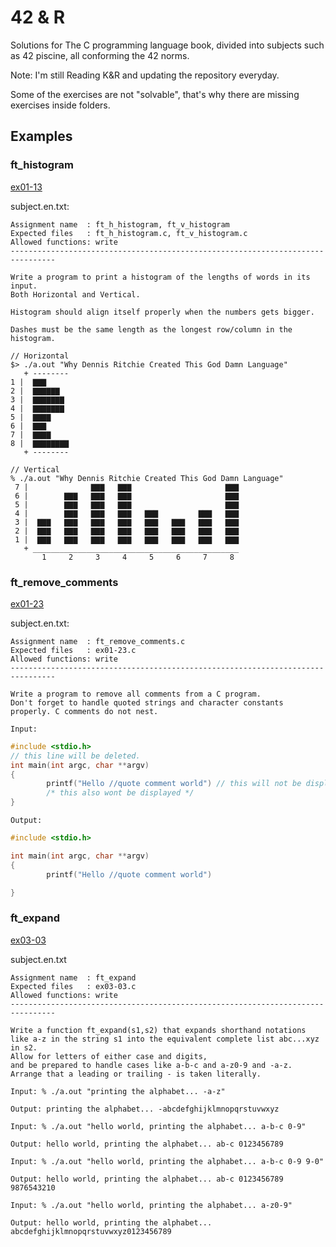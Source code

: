# 42 & R

Solutions for The C programming language book, divided into subjects such as 42 piscine, all conforming the 42 norms.

Note: I'm still Reading K&R and updating the repository everyday.

Some of the exercises are not "solvable", that's why there are missing exercises inside folders.

## Examples

### ft_histogram
[ex01-13](https://github.com/GrandSir/42-and-R/tree/main/Chapter%201/ex01-13)

subject.en.txt:
```
Assignment name  : ft_h_histogram, ft_v_histogram
Expected files   : ft_h_histogram.c, ft_v_histogram.c
Allowed functions: write
--------------------------------------------------------------------------------

Write a program to print a histogram of the lengths of words in its input. 
Both Horizontal and Vertical.

Histogram should align itself properly when the numbers gets bigger.

Dashes must be the same length as the longest row/column in the histogram.

// Horizontal 
$> ./a.out "Why Dennis Ritchie Created This God Damn Language"
   + --------
1 |  ▇▇▇
2 |  ▇▇▇▇▇▇
3 |  ▇▇▇▇▇▇▇
4 |  ▇▇▇▇▇▇▇
5 |  ▇▇▇▇
6 |  ▇▇▇
7 |  ▇▇▇▇
8 |  ▇▇▇▇▇▇▇▇
   + --------

// Vertical
% ./a.out "Why Dennis Ritchie Created This God Damn Language"               
 7 |              ▇▇▇   ▇▇▇                     ▇▇▇
 6 |        ▇▇▇   ▇▇▇   ▇▇▇                     ▇▇▇
 5 |        ▇▇▇   ▇▇▇   ▇▇▇                     ▇▇▇
 4 |        ▇▇▇   ▇▇▇   ▇▇▇   ▇▇▇         ▇▇▇   ▇▇▇
 3 |  ▇▇▇   ▇▇▇   ▇▇▇   ▇▇▇   ▇▇▇   ▇▇▇   ▇▇▇   ▇▇▇
 2 |  ▇▇▇   ▇▇▇   ▇▇▇   ▇▇▇   ▇▇▇   ▇▇▇   ▇▇▇   ▇▇▇
 1 |  ▇▇▇   ▇▇▇   ▇▇▇   ▇▇▇   ▇▇▇   ▇▇▇   ▇▇▇   ▇▇▇
   + ______________________________________________
       1     2     3     4     5     6     7     8     
```

### ft_remove_comments

[ex01-23](https://github.com/GrandSir/42-and-R/tree/main/Chapter%201/ex01-23)

subject.en.txt:
```
Assignment name  : ft_remove_comments.c
Expected files   : ex01-23.c
Allowed functions: write
--------------------------------------------------------------------------------

Write a program to remove all comments from a C program.
Don't forget to handle quoted strings and character constants properly. C comments do not nest.

```
```
Input:
```
```c
#include <stdio.h>      
// this line will be deleted.
int main(int argc, char **argv)
{
        printf("Hello //quote comment world") // this will not be displayed.
        /* this also wont be displayed */
}
```


```
Output:
```
```c
#include <stdio.h>

int main(int argc, char **argv)
{
        printf("Hello //quote comment world") 

}
```
### ft_expand

[ex03-03](https://github.com/GrandSir/42-and-R/tree/main/Chapter%203/ex03-03)

subject.en.txt
```
Assignment name  : ft_expand
Expected files   : ex03-03.c
Allowed functions: write
--------------------------------------------------------------------------------

Write a function ft_expand(s1,s2) that expands shorthand notations like a-z in the string s1 into the equivalent complete list abc...xyz in s2.
Allow for letters of either case and digits,
and be prepared to handle cases like a-b-c and a-z0-9 and -a-z.
Arrange that a leading or trailing - is taken literally.
```

```
Input: % ./a.out "printing the alphabet... -a-z"
```

```
Output: printing the alphabet... -abcdefghijklmnopqrstuvwxyz
```

```
Input: % ./a.out "hello world, printing the alphabet... a-b-c 0-9"
```

```
Output: hello world, printing the alphabet... ab-c 0123456789
```

```
Input: % ./a.out "hello world, printing the alphabet... a-b-c 0-9 9-0"
```

```
Output: hello world, printing the alphabet... ab-c 0123456789 9876543210
```

```
Input: % ./a.out "hello world, printing the alphabet... a-z0-9"
```

```
Output: hello world, printing the alphabet... abcdefghijklmnopqrstuvwxyz0123456789
```
